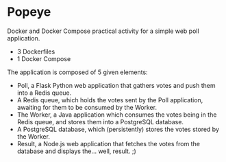 # Popeye

Docker and Docker Compose practical activity for a simple web poll application.
- 3 Dockerfiles
- 1 Docker Compose

The application is composed of 5 given elements:
- Poll, a Flask Python web application that gathers votes and push them into a Redis queue.
- A Redis queue, which holds the votes sent by the Poll application, awaiting for them to be
consumed by the Worker.
- The Worker, a Java application which consumes the votes being in the Redis queue, and stores
them into a PostgreSQL database.
- A PostgreSQL database, which (persistently) stores the votes stored by the Worker.
- Result, a Node.js web application that fetches the votes from the database and displays the... well, result. ;)